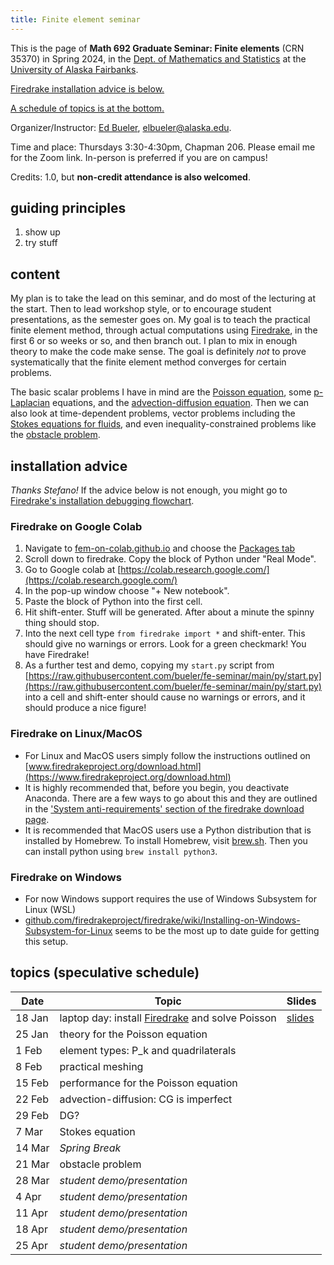 ```yaml
---
title: Finite element seminar
---
```


This is the page of **Math 692 Graduate Seminar: Finite elements** (CRN 35370) in Spring 2024, in the [Dept. of Mathematics and Statistics](http://www.uaf.edu/dms/) at the [University of Alaska Fairbanks](http://www.uaf.edu/).

[Firedrake installation advice is below.](#installation)

[A schedule of topics is at the bottom.](#schedule)

Organizer/Instructor: [Ed Bueler](http://bueler.github.io/), [elbueler@alaska.edu](mailto:elbueler@alaska.edu).

Time and place: Thursdays 3:30-4:30pm, Chapman 206.  Please email me for the Zoom link.  In-person is preferred if you are on campus!

Credits: 1.0, but **non-credit attendance is also welcomed**.

## guiding principles

1. show up
2. try stuff

## content

My plan is to take the lead on this seminar, and do most of the lecturing at the start.  Then to lead workshop style, or to encourage student presentations, as the semester goes on.  My goal is to teach the practical finite element method, through actual computations using [Firedrake](https://www.firedrakeproject.org/), in the first 6 or so weeks or so, and then branch out.  I plan to mix in enough theory to make the code make sense.  The goal is definitely _not_ to prove systematically that the finite element method converges for certain problems.

The basic scalar problems I have in mind are the [Poisson equation](https://en.wikipedia.org/wiki/Poisson%27s_equation), some [p-Laplacian](https://en.wikipedia.org/wiki/P-Laplacian) equations, and the [advection-diffusion equation](https://en.wikipedia.org/wiki/Convection%E2%80%93diffusion_equation).  Then we can also look at time-dependent problems, vector problems including the [Stokes equations for fluids](https://en.wikipedia.org/wiki/Stokes_flow), and even inequality-constrained problems like the [obstacle problem](https://en.wikipedia.org/wiki/Obstacle_problem).

## <a id="installation"></a> installation advice

<i>Thanks Stefano!</i>  If the advice below is not enough, you might go to [Firedrake's installation debugging flowchart](https://www.firedrakeproject.org/download.html#debugging-install-problems).

### Firedrake on Google Colab

1. Navigate to [fem-on-colab.github.io](https://fem-on-colab.github.io/) and choose the [Packages tab](https://fem-on-colab.github.io/packages.html)
2. Scroll down to firedrake.  Copy the block of Python under "Real Mode".
3. Go to Google colab at [https://colab.research.google.com/](https://colab.research.google.com/)
4. In the pop-up window choose "+ New notebook".
4. Paste the block of Python into the first cell.
6. Hit shift-enter.  Stuff will be generated. After about a minute the spinny thing should stop.
7. Into the next cell type `from firedrake import *` and shift-enter.  This should give no warnings or errors.  Look for a green checkmark!  You have Firedrake!
8. As a further test and demo, copying my `start.py` script from [https://raw.githubusercontent.com/bueler/fe-seminar/main/py/start.py](https://raw.githubusercontent.com/bueler/fe-seminar/main/py/start.py) into a cell and shift-enter should cause no warnings or errors, and it should produce a nice figure!

### Firedrake on Linux/MacOS
 - For Linux and MacOS users simply follow the instructions outlined on [www.firedrakeproject.org/download.html](https://www.firedrakeproject.org/download.html)
 - It is highly recommended that, before you begin, you deactivate Anaconda. There are a few ways to go about this and they are outlined in the ['System anti-requirements' section of the firedrake download page](https://www.firedrakeproject.org/download.html#system-anti-requirements).
 - It is recommended that MacOS users use a Python distribution that is installed by Homebrew. To install Homebrew, visit [brew.sh](https://brew.sh/). Then you can install python using `brew install python3`.

### Firedrake on Windows
 - For now Windows support requires the use of Windows Subsystem for Linux (WSL)
 - [github.com/firedrakeproject/firedrake/wiki/Installing-on-Windows-Subsystem-for-Linux](https://github.com/firedrakeproject/firedrake/wiki/Installing-on-Windows-Subsystem-for-Linux) seems to be the most up to date guide for getting this setup.

## <a id="schedule"></a> topics (speculative schedule)

| Date   | Topic | Slides |
|--------|-------|--------|
| 18 Jan | laptop day: install [Firedrake](https://www.firedrakeproject.org/) and solve Poisson | [slides](slides/18jan.pdf)
| 25 Jan | theory for the Poisson equation |
|  1 Feb | element types: P_k and quadrilaterals |
|  8 Feb | practical meshing |
| 15 Feb | performance for the Poisson equation |
| 22 Feb | advection-diffusion: CG is imperfect |
| 29 Feb | DG? |
|  7 Mar | Stokes equation |
| 14 Mar | _Spring Break_      |
| 21 Mar | obstacle problem |
| 28 Mar | _student demo/presentation_ |
|  4 Apr | _student demo/presentation_ |
| 11 Apr | _student demo/presentation_ |
| 18 Apr | _student demo/presentation_ |
| 25 Apr | _student demo/presentation_ |
